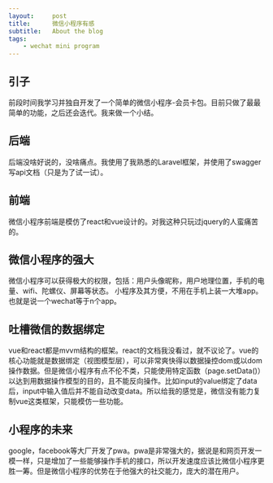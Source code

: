```yaml
---
layout:     post
title:      微信小程序有感
subtitle:   About the blog
tags:
    - wechat mini program
---
```


## 引子
前段时间我学习并独自开发了一个简单的微信小程序-会员卡包。目前只做了最最简单的功能，之后还会迭代。我来做一个小结。

## 后端
后端没啥好说的，没啥痛点。我使用了我熟悉的Laravel框架，并使用了swagger写api文档（只是为了试一试）。

## 前端
微信小程序前端是模仿了react和vue设计的。对我这种只玩过jquery的人蛮痛苦的。

## 微信小程序的强大
微信小程序可以获得极大的权限，包括：用户头像昵称，用户地理位置，手机的电量、wifi、陀螺仪、屏幕等状态。
小程序及其方便，不用在手机上装一大堆app。也就是说一个wechat等于n个app。

## 吐槽微信的数据绑定
vue和react都是mvvm结构的框架。react的文档我没看过，就不议论了。vue的核心功能就是数据绑定（视图模型层），可以非常爽快得以数据操控dom或以dom操作数据。但是微信小程序有点不伦不类，只能使用特定函数（page.setData()）以达到用数据操作模型的目的，且不能反向操作。比如input的value绑定了data后，input中输入值后并不能自动改变data。所以给我的感觉是，微信没有能力复制vue这类框架，只能模仿一些功能。

## 小程序的未来
google，facebook等大厂开发了pwa。pwa是非常强大的，据说是和网页开发一模一样，只是增加了一些能够操作手机的接口，所以开发速度应该比微信小程序更胜一筹。但是微信小程序的优势在于他强大的社交能力，庞大的潜在用户。